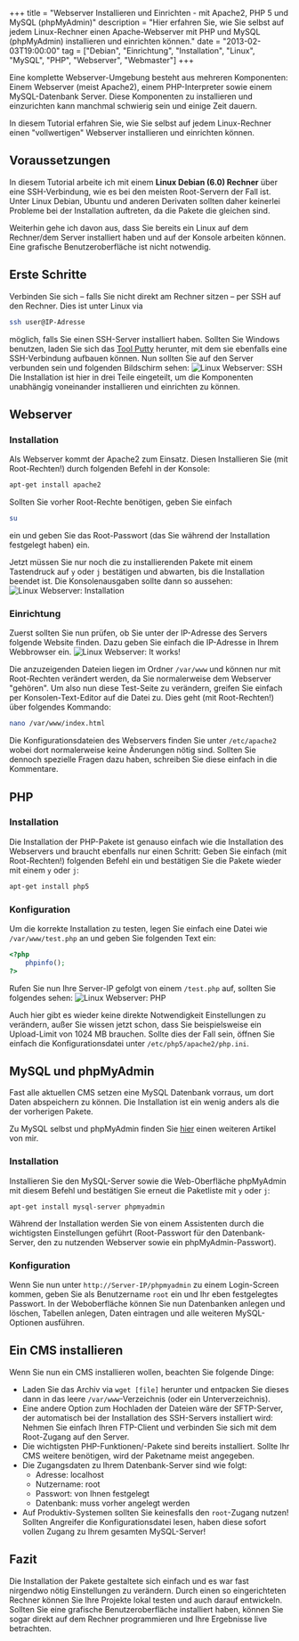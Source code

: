 +++
title       = "Webserver Installieren und Einrichten - mit Apache2, PHP 5 und MySQL (phpMyAdmin)"
description = "Hier erfahren Sie, wie Sie selbst auf jedem Linux-Rechner einen Apache-Webserver mit PHP und MySQL (phpMyAdmin) installieren und einrichten können."
date        = "2013-02-03T19:00:00"
tag         = ["Debian", "Einrichtung", "Installation", "Linux", "MySQL", "PHP", "Webserver", "Webmaster"]
+++

Eine komplette Webserver-Umgebung besteht aus mehreren Komponenten: Einem Webserver (meist Apache2), einem PHP-Interpreter sowie einem MySQL-Datenbank Server. Diese Komponenten zu installieren und einzurichten kann manchmal schwierig sein und einige Zeit dauern.

<!--more-->

In diesem Tutorial erfahren Sie, wie Sie selbst auf jedem Linux-Rechner einen "vollwertigen" Webserver installieren und einrichten können.

## Voraussetzungen
In diesem Tutorial arbeite ich mit einem **Linux Debian (6.0) Rechner** über eine SSH-Verbindung, wie es bei den meisten Root-Servern der Fall ist. Unter Linux Debian, Ubuntu und anderen Derivaten sollten daher keinerlei Probleme bei der Installation auftreten, da die Pakete die gleichen sind.

Weiterhin gehe ich davon aus, dass Sie bereits ein Linux auf dem Rechner/dem Server installiert haben und auf der Konsole arbeiten können. Eine grafische Benutzeroberfläche ist nicht notwendig.

## Erste Schritte
Verbinden Sie sich – falls Sie nicht direkt am Rechner sitzen – per SSH auf den Rechner. Dies ist unter Linux via
```bash
ssh user@IP-Adresse
```
möglich, falls Sie einen SSH-Server installiert haben.
Sollten Sie Windows benutzen, laden Sie sich das [Tool Putty](http://www.chiark.greenend.org.uk/%7Esgtatham/putty/download.html) herunter, mit dem sie ebenfalls eine SSH-Verbindung aufbauen können. Nun sollten Sie auf den Server verbunden sein und folgenden Bildschirm sehen:
![Linux Webserver: SSH](/images/webserver-apache-php-mysql-phpmyadmin/SSH.png)
Die Installation ist hier in drei Teile eingeteilt, um die Komponenten unabhängig voneinander installieren und einrichten zu können.

## Webserver

### Installation
Als Webserver kommt der Apache2 zum Einsatz. Diesen Installieren Sie (mit Root-Rechten!) durch folgenden Befehl in der Konsole:
```bash
apt-get install apache2
```
Sollten Sie vorher Root-Rechte benötigen, geben Sie einfach
```bash
su
```
ein und geben Sie das Root-Passwort (das Sie während der Installation festgelegt haben) ein.

Jetzt müssen Sie nur noch die zu installierenden Pakete mit einem Tastendruck auf `y` oder `j` bestätigen und abwarten, bis die Installation beendet ist. Die Konsolenausgaben sollte dann so aussehen:
![Linux Webserver: Installation](/images/webserver-apache-php-mysql-phpmyadmin/Installation.png)

### Einrichtung
Zuerst sollten Sie nun prüfen, ob Sie unter der IP-Adresse des Servers folgende Website finden. Dazu geben Sie einfach die IP-Adresse in Ihrem Webbrowser ein.
![Linux Webserver: It works!](/images/webserver-apache-php-mysql-phpmyadmin/Webserver.png)

Die anzuzeigenden Dateien liegen im Ordner `/var/www` und können nur mit Root-Rechten verändert werden, da Sie normalerweise dem Webserver "gehören". Um also nun diese Test-Seite zu verändern, greifen Sie einfach per Konsolen-Text-Editor auf die Datei zu. Dies geht (mit Root-Rechten!) über folgendes Kommando:
```bash
nano /var/www/index.html
```

Die Konfigurationsdateien des Webservers finden Sie unter `/etc/apache2` wobei dort normalerweise keine Änderungen nötig sind. Sollten Sie dennoch spezielle Fragen dazu haben, schreiben Sie diese einfach in die Kommentare.

## PHP

### Installation
Die Installation der PHP-Pakete ist genauso einfach wie die Installation des Webservers und braucht ebenfalls nur einen Schritt: Geben Sie einfach (mit Root-Rechten!) folgenden Befehl ein und bestätigen Sie die Pakete wieder mit einem `y` oder `j`:
```bash
apt-get install php5
```

### Konfiguration
Um die korrekte Installation zu testen, legen Sie einfach eine Datei wie `/var/www/test.php` an und geben Sie folgenden Text ein: 
```php
<?php
    phpinfo();
?>
```

Rufen Sie nun Ihre Server-IP gefolgt von einem `/test.php` auf, sollten Sie folgendes sehen:
![Linux Webserver: PHP](/images/webserver-apache-php-mysql-phpmyadmin/PHP.png)

Auch hier gibt es wieder keine direkte Notwendigkeit Einstellungen zu verändern, außer Sie wissen jetzt schon, dass Sie beispielsweise ein Upload-Limit von 1024 MB brauchen. Sollte dies der Fall sein, öffnen Sie einfach die Konfigurationsdatei unter `/etc/php5/apache2/php.ini`.

## MySQL und phpMyAdmin
Fast alle aktuellen CMS setzen eine MySQL Datenbank vorraus, um dort Daten abspeichern zu können. Die Installation ist ein wenig anders als die der vorherigen Pakete.

Zu MySQL selbst und phpMyAdmin finden Sie [hier](/artikel/mysql-datenbanken-statements-php/) einen weiteren Artikel von mir.

### Installation
Installieren Sie den MySQL-Server sowie die Web-Oberfläche phpMyAdmin mit diesem Befehl und bestätigen Sie erneut die Paketliste mit `y` oder `j`:
```webserver-apache-php-mysql-phpmyadmin
apt-get install mysql-server phpmyadmin
```

Während der Installation werden Sie von einem Assistenten durch die wichtigsten Einstellungen geführt (Root-Passwort für den Datenbank-Server, den zu nutzenden Webserver sowie ein phpMyAdmin-Passwort).

### Konfiguration
Wenn Sie nun unter `http://Server-IP/phpmyadmin` zu einem Login-Screen kommen, geben Sie als Benutzername `root` ein und Ihr eben festgelegtes Passwort.
In der Weboberfläche können Sie nun Datenbanken anlegen und löschen, Tabellen anlegen, Daten eintragen und alle weiteren MySQL-Optionen ausführen.

## Ein CMS installieren
Wenn Sie nun ein CMS installieren wollen, beachten Sie folgende Dinge:

* Laden Sie das Archiv via `wget [file]` herunter und entpacken Sie dieses dann in das leere `/var/www`-Verzeichnis (oder ein Unterverzeichnis).
* Eine andere Option zum Hochladen der Dateien wäre der SFTP-Server, der automatisch bei der Installation des SSH-Servers installiert wird: Nehmen Sie einfach Ihren FTP-Client und verbinden Sie sich mit dem Root-Zugang auf den Server.
* Die wichtigsten PHP-Funktionen/-Pakete sind bereits installiert. Sollte Ihr CMS weitere benötigen, wird der Paketname meist angegeben.
* Die Zugangsdaten zu Ihrem Datenbank-Server sind wie folgt:
  * Adresse: localhost
  * Nutzername: root
  * Passwort: von Ihnen festgelegt
  * Datenbank: muss vorher angelegt werden
* Auf Produktiv-Systemen sollten Sie keinesfalls den `root`-Zugang nutzen! Sollten Angreifer die Konfigurationsdatei lesen, haben diese sofort vollen Zugang zu Ihrem gesamten MySQL-Server!

## Fazit
Die Installation der Pakete gestaltete sich einfach und es war fast nirgendwo nötig Einstellungen zu verändern. Durch einen so eingerichteten Rechner können Sie Ihre Projekte lokal testen und auch darauf entwickeln.
Sollten Sie eine grafische Benutzeroberfläche installiert haben, können Sie sogar direkt auf dem Rechner programmieren und Ihre Ergebnisse live betrachten.